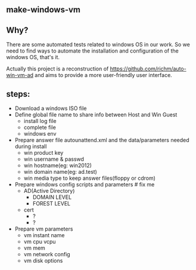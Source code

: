 ## make-windows-vm

## Why?
 There are some automated tests related to windows OS in our work. So we need to find ways to automate the installation and configuration of the windows OS, that's it.
 
 Actually this project is a reconstruction of https://github.com/richm/auto-win-vm-ad and aims to provide a more user-friendly user interface.
 
## steps:
 - Download a windows ISO file
 - Define global file name to share info between Host and Win Guest
   - install log file
   - complete file
   - windows env
 - Prepare answer file autounattend.xml and the data/parameters needed during install
   - win product key
   - win username & passwd
   - win hostname(eg: win2012)
   - win domain name(eg: ad.test)
   - win media type to keep answer files(floppy or cdrom)
 - Prepare windows config scripts and parameters # fix me
   - AD(Active Directory)
     - DOMAIN LEVEL
     - FOREST LEVEL
   - cert
     - ?
     - ?
 - Prepare vm parameters
   - vm instant name
   - vm cpu vcpu
   - vm mem
   - vm network config
   - vm disk options
